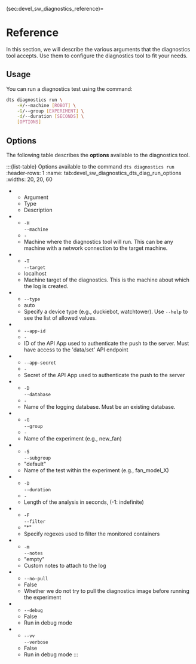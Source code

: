 (sec:devel_sw_diagnostics_reference)=
# Reference

In this section, we will describe the various arguments that the diagnostics
tool accepts. Use them to configure the diagnostics tool to fit your needs.

## Usage

You can run a diagnostics test using the command:

```bash
dts diagnostics run \
    -H/--machine [ROBOT] \
    -G/--group [EXPERIMENT] \
    -d/--duration [SECONDS] \
    [OPTIONS]
```


## Options

The following table describes the **options** available to the diagnostics
tool.

:::{list-table} Options available to the command `dts diagnostics run`
:header-rows: 1
:name: tab:devel_sw_diagnostics_dts_diag_run_options
:widths: 20, 20, 60

* - Argument
  - Type
  - Description
* - `-H`<br/>`--machine`
  - `-`
  - Machine where the diagnostics tool will run. This can be any machine with a network connection to the target machine.
* - `-T`<br/>`--target`
  - localhost
  - Machine target of the diagnostics. This is the machine about which the log is created.
* - `--type`
  - auto
  - Specify a device type (e.g., duckiebot, watchtower). Use `--help` to see the list of allowed values.
* - `--app-id`
  - `-`
  - ID of the API App used to authenticate the push to the server. Must have access to the 'data/set' API endpoint
* - `--app-secret`
  - `-`
  - Secret of the API App used to authenticate the push to the server
* - `-D`<br/>`--database`
  - `-`
  - Name of the logging database. Must be an existing database.
* - `-G`<br/>`--group`
  - `-`
  - Name of the experiment (e.g., new_fan)
* - `-S`<br/>`--subgroup`
  - "default"
  - Name of the test within the experiment (e.g., fan_model_X)
* - `-D`<br/>`--duration`
  - `-`
  - Length of the analysis in seconds, (-1: indefinite)
* - `-F`<br/>`--filter`
  - "*"
  - Specify regexes used to filter the monitored containers
* - `-m`<br/>`--notes`
  - "empty"
  - Custom notes to attach to the log
* - `--no-pull`
  - False
  - Whether we do not try to pull the diagnostics image before running the experiment
* - `--debug`
  - False
  - Run in debug mode
* - `--vv`<br/>`--verbose`
  - False
  - Run in debug mode
:::